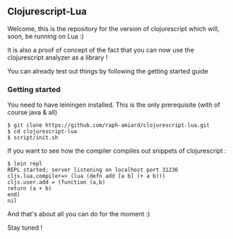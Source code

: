 Clojurescript-Lua
-----------------

Welcome, this is the repository for the version of clojurescript which will, soon, be running on Lua :)

It is also a proof of concept of the fact that you can now use the clojurescript analyzer as a library !

You can already test out things by following the getting started guide

### Getting started

You need to have leiningen installed. This is the only prerequisite (with of course java & all)

~~~
$ git clone https://github.com/raph-amiard/clojurescript-lua.git
$ cd clojurescript-lua
$ script/init.sh
~~~

If you want to see how the compiler compiles out snippets of clojurescript :

~~~
$ lein repl
REPL started; server listening on localhost port 31236
cljs.lua.compiler=> (lua (defn add [a b] (+ a b)))
cljs.user.add = (function (a,b)
return (a + b)
end)
nil
~~~

And that's about all you can do for the moment :)

Stay tuned !